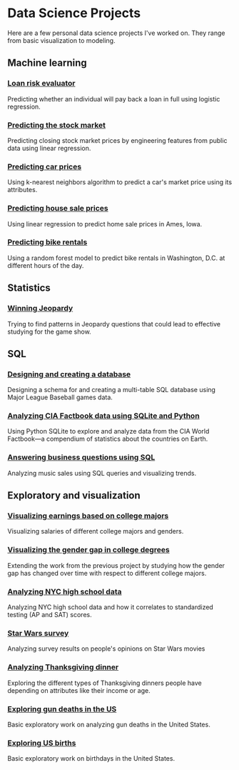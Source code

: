 # Data Science Projects

Here are a few personal data science projects I've worked on. They range from basic visualization to modeling.


## Machine learning

### [Loan risk evaluator](https://github.com/pscosta5/Personal-data-science-projects/blob/master/Loan%20evaluation/Loans.ipynb)
Predicting whether an individual will pay back a loan in full using logistic regression.

### [Predicting the stock market](https://github.com/pscosta5/Personal-data-science-projects/blob/master/Predicting%20the%20stock%20market/Predicting%20the%20stock%20market.ipynb)
Predicting closing stock market prices by engineering features from public data using linear regression.

### [Predicting car prices](https://github.com/pscosta5/Personal-data-science-projects/blob/master/Predicting%20Car%20Prices/Basics.ipynb)
Using k-nearest neighbors algorithm to predict a car's market price using its attributes.

### [Predicting house sale prices](https://github.com/pscosta5/Personal-data-science-projects/blob/master/Predicting%20House%20Sale%20Prices/Basics.ipynb)
Using linear regression to predict home sale prices in Ames, Iowa.

### [Predicting bike rentals](https://github.com/pscosta5/Personal-data-science-projects/blob/master/Predicting%20bike%20rentals/Basics.ipynb)
Using a random forest model to predict bike rentals in Washington, D.C. at different hours of the day.


## Statistics


### [Winning Jeopardy](https://github.com/pscosta5/Personal-data-science-projects/blob/master/Winning%20Jeopardy/Basics.ipynb)
Trying to find patterns in Jeopardy questions that could lead to effective studying for the game show.


## SQL


### [Designing and creating a database](https://github.com/pscosta5/Personal-data-science-projects/blob/master/Designing%20and%20creating%20a%20database/Basics.ipynb)
Designing a schema for and creating a multi-table SQL database using Major League Baseball games data.

### [Analyzing CIA Factbook data using SQLite and Python](https://github.com/pscosta5/Personal-data-science-projects/blob/master/Analyzing%20CIA%20Factbook%20Data%20Using%20SQLite%20and%20Python/Basics.ipynb)
Using Python SQLite to explore and analyze data from the CIA World Factbook—a compendium of statistics about the countries on Earth.

### [Answering business questions using SQL](https://github.com/pscosta5/Personal-data-science-projects/blob/master/Answering%20Business%20Questions%20using%20SQL/Basics.ipynb)
Analyzing music sales using SQL queries and visualizing trends.


## Exploratory and visualization


### [Visualizing earnings based on college majors](https://github.com/pscosta5/Personal-data-science-projects/blob/master/Visualizing%20Earnings%20Based%20On%20College%20Majors/Basics.ipynb)
Visualizing salaries of different college majors and genders.

### [Visualizing the gender gap in college degrees](https://github.com/pscosta5/Personal-data-science-projects/blob/master/Visualizing%20The%20Gender%20Gap%20In%20College%20Degrees/Basics.ipynb)
Extending the work from the previous project by studying how the gender gap has changed over time with respect to different college majors.

### [Analyzing NYC high school data](https://github.com/pscosta5/Personal-data-science-projects/blob/master/Analyzing%20NYC%20high%20school%20data/Schools.ipynb)
Analyzing NYC high school data and how it correlates to standardized testing (AP and SAT) scores.

### [Star Wars survey](https://github.com/pscosta5/Personal-data-science-projects/blob/master/Star%20Wars%20Survey/Basics.ipynb)
Analyzing survey results on people's opinions on Star Wars movies

### [Analyzing Thanksgiving dinner](https://github.com/pscosta5/Personal-data-science-projects/blob/master/Analyzing%20Thanksgiving%20Dinner/Basics.ipynb)
Exploring the different types of Thanksgiving dinners people have depending on attributes like their income or age.


### [Exploring gun deaths in the US](https://github.com/pscosta5/Personal-data-science-projects/blob/master/Exploring%20Gun%20Deaths%20in%20the%20US/Basics.ipynb)
Basic exploratory work on analyzing gun deaths in the United States.

### [Exploring US births](https://github.com/pscosta5/Personal-data-science-projects/blob/master/Explore%20U.S.%20Births/Basics.ipynb)
Basic exploratory work on birthdays in the United States.
